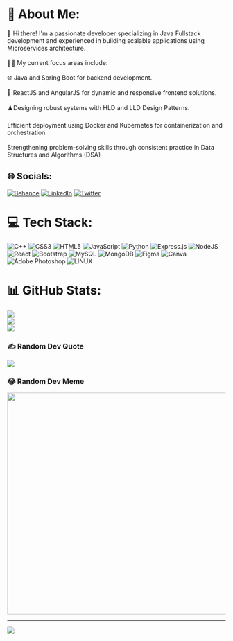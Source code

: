 # 💫 About Me:
👋 Hi there! I'm a passionate developer specializing in Java Fullstack development and experienced in building scalable applications using Microservices architecture.<br><br>📖🔄 My current focus areas include:<br><br>🌐 Java and Spring Boot for backend development.<br><br>🤝 ReactJS and AngularJS for dynamic and responsive frontend solutions.<br><br>♟️Designing robust systems with HLD and LLD Design Patterns.
<br><br>Efficient deployment using Docker and Kubernetes for containerization and orchestration.<br><br>Strengthening problem-solving skills through consistent practice in Data Structures and Algorithms (DSA)


## 🌐 Socials:
[![Behance](https://img.shields.io/badge/Behance-1769ff?logo=behance&logoColor=white)](https://behance.net/abhishekkr4) [![LinkedIn](https://img.shields.io/badge/LinkedIn-%230077B5.svg?logo=linkedin&logoColor=white)](https://linkedin.com/in/abhishekhitk) [![Twitter](https://img.shields.io/badge/Twitter-%231DA1F2.svg?logo=Twitter&logoColor=white)](https://twitter.com/abh1shekkr) 

# 💻 Tech Stack:
![C++](https://img.shields.io/badge/c++-%2300599C.svg?style=flat&logo=c%2B%2B&logoColor=white) ![CSS3](https://img.shields.io/badge/css3-%231572B6.svg?style=flat&logo=css3&logoColor=white) ![HTML5](https://img.shields.io/badge/html5-%23E34F26.svg?style=flat&logo=html5&logoColor=white) ![JavaScript](https://img.shields.io/badge/javascript-%23323330.svg?style=flat&logo=javascript&logoColor=%23F7DF1E) ![Python](https://img.shields.io/badge/python-3670A0?style=flat&logo=python&logoColor=ffdd54) ![Express.js](https://img.shields.io/badge/express.js-%23404d59.svg?style=flat&logo=express&logoColor=%2361DAFB) ![NodeJS](https://img.shields.io/badge/node.js-6DA55F?style=flat&logo=node.js&logoColor=white) ![React](https://img.shields.io/badge/react-%2320232a.svg?style=flat&logo=react&logoColor=%2361DAFB) ![Bootstrap](https://img.shields.io/badge/bootstrap-%23563D7C.svg?style=flat&logo=bootstrap&logoColor=white) ![MySQL](https://img.shields.io/badge/mysql-%2300f.svg?style=flat&logo=mysql&logoColor=white) ![MongoDB](https://img.shields.io/badge/MongoDB-%234ea94b.svg?style=flat&logo=mongodb&logoColor=white) 	![Figma](https://img.shields.io/badge/figma-%23F24E1E.svg?style=flat&logo=figma&logoColor=white) ![Canva](https://img.shields.io/badge/Canva-%2300C4CC.svg?style=flat&logo=Canva&logoColor=white) ![Adobe Photoshop](https://img.shields.io/badge/adobephotoshop-%2331A8FF.svg?style=flat&logo=adobephotoshop&logoColor=white) ![LINUX](https://img.shields.io/badge/Linux-FCC624?style=flat&logo=linux&logoColor=black)
# 📊 GitHub Stats:
![](https://github-readme-stats.vercel.app/api?username=abhishekk7r&theme=nightowl&hide_border=false&include_all_commits=false&count_private=false)<br/>
![](https://github-readme-streak-stats.herokuapp.com/?user=abhishekk7r&theme=nightowl&hide_border=false)<br/>
![](https://github-readme-stats.vercel.app/api/top-langs/?username=abhishekk7r&theme=nightowl&hide_border=false&include_all_commits=false&count_private=false&layout=compact)

### ✍️ Random Dev Quote
![](https://quotes-github-readme.vercel.app/api?type=horizontal&theme=tokyonight)

### 😂 Random Dev Meme
<img src="https://random-memer.herokuapp.com/" width="512px"/>

---
[![](https://visitcount.itsvg.in/api?id=abhishekk7r&icon=9&color=1)](https://visitcount.itsvg.in)

<!-- Proudly created with GPRM ( https://gprm.itsvg.in ) -->
